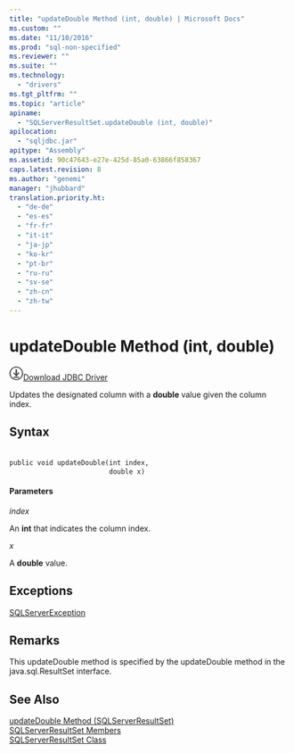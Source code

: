 ```yaml
---
title: "updateDouble Method (int, double) | Microsoft Docs"
ms.custom: ""
ms.date: "11/10/2016"
ms.prod: "sql-non-specified"
ms.reviewer: ""
ms.suite: ""
ms.technology: 
  - "drivers"
ms.tgt_pltfrm: ""
ms.topic: "article"
apiname: 
  - "SQLServerResultSet.updateDouble (int, double)"
apilocation: 
  - "sqljdbc.jar"
apitype: "Assembly"
ms.assetid: 90c47643-e27e-425d-85a0-63866f858367
caps.latest.revision: 8
ms.author: "genemi"
manager: "jhubbard"
translation.priority.ht: 
  - "de-de"
  - "es-es"
  - "fr-fr"
  - "it-it"
  - "ja-jp"
  - "ko-kr"
  - "pt-br"
  - "ru-ru"
  - "sv-se"
  - "zh-cn"
  - "zh-tw"
---
```

# updateDouble Method (int, double)
![Download](../../../ssdt/media/download.png)[Download JDBC Driver](http://go.microsoft.com/fwlink/?LinkId=245496)

  Updates the designated column with a **double** value given the column index.  
  
## Syntax  
  
```  
  
public void updateDouble(int index,  
                         double x)  
```  
  
#### Parameters  
 *index*  
  
 An **int** that indicates the column index.  
  
 *x*  
  
 A **double** value.  
  
## Exceptions  
 [SQLServerException](../../../connect/jdbc/reference/sqlserverexception-class.md)  
  
## Remarks  
 This updateDouble method is specified by the updateDouble method in the java.sql.ResultSet interface.  
  
## See Also  
 [updateDouble Method &#40;SQLServerResultSet&#41;](../../../connect/jdbc/reference/updatedouble-method--sqlserverresultset-.md)   
 [SQLServerResultSet Members](../../../connect/jdbc/reference/sqlserverresultset-members.md)   
 [SQLServerResultSet Class](../../../connect/jdbc/reference/sqlserverresultset-class.md)  
  
  
